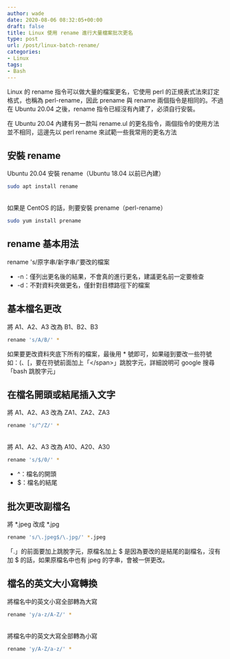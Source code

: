 ```yaml
---
author: wade
date: 2020-08-06 08:32:05+00:00
draft: false
title: Linux 使用 rename 進行大量檔案批次更名
type: post
url: /post/linux-batch-rename/
categories:
- Linux
tags:
- Bash
---
```


Linux 的 rename 指令可以做大量的檔案更名，它使用 perl 的正規表式法來訂定格式，也稱為 perl-rename，因此 <span class="hl-blue">prename</span> 與 <span class="hl-blue">rename</span> 兩個指令是相同的。不過在 Ubuntu 20.04 之後，rename 指令已經沒有內建了，必須自行安裝。

在 Ubuntu 20.04 內建有另一款叫 <span class="hl-blue">rename.ul</span> 的更名指令，兩個指令的使用方法並不相同，這邊先以 perl rename 來試範一些我常用的更名方法


## 安裝 rename

Ubuntu 20.04 安裝 <span class="hl-blue">rename</span>（Ubuntu 18.04 以前已內建）

```bash
sudo apt install rename
```

\
如果是 CentOS 的話，則要安裝 <span class="hl-blue">prename</span>（perl-rename）

```bash
sudo yum install prename
```


## rename 基本用法

rename 's/<span class="hl-red">原字串</span>/<span class="hl-green">新字串</span>/'<span class="hl-blue">要改的檔案</span>

* <span class="hl-green mono">-n</span>：僅列出更名後的結果，不會真的進行更名，建議更名前一定要檢查
* <span class="hl-green mono">-d</span>：不對資料夾做更名，僅針對目標路徑下的檔案


## 基本檔名更改

將 A1、A2、A3 改為 B1、B2、B3


```bash
rename 's/A/B/' *
```

如果要更改資料夾底下所有的檔案，最後用 * 號即可，如果碰到要改一些符號如：<span class="hl-blue">(</span>、<span class="hl-blue">[</span>，要在符號前面加上「<span class="hl-blue">\</span>」跳脫字元，詳細說明可 google 搜尋「<span class="hl-green">bash 跳脫字元</span>」


## 在檔名開頭或結尾插入文字

將 A1、A2、A3 改為 ZA1、ZA2、ZA3

```bash
rename 's/^/Z/' *
```

\
將 A1、A2、A3 改為 A10、A20、A30

```bash
rename 's/$/0/' *
```

* <span class="hl-green mono">^</span>：檔名的開頭
* <span class="hl-green mono">$</span>：檔名的結尾


## 批次更改副檔名

將 *.jpeg 改成 *.jpg

```bash
rename 's/\.jpeg$/\.jpg/' *.jpeg
```

「.」的前面要加上跳脫字元，<span class="hl-red">原檔名加上 $ 是因為要改的是結尾的副檔名，沒有加 $ 的話，如果原檔名中也有 jpeg 的字串，會被一併更改</span>。


## 檔名的英文大小寫轉換

將檔名中的英文小寫全部轉為大寫

```bash
rename 'y/a-z/A-Z/' *
```

\
將檔名中的英文大寫全部轉為小寫

```bash
rename 'y/A-Z/a-z/' *
```

